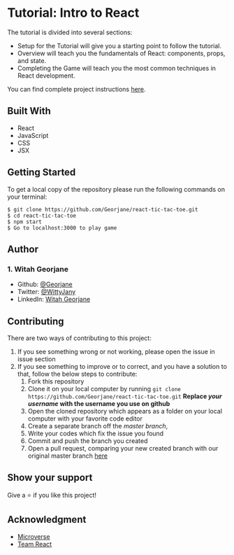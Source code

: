 # Tutorial: Intro to React

The tutorial is divided into several sections:

- Setup for the Tutorial will give you a starting point to follow the tutorial.
- Overview will teach you the fundamentals of React: components, props, and state.
- Completing the Game will teach you the most common techniques in React development.

You can find complete project instructions [here](https://reactjs.org/tutorial/tutorial.html#before-we-start-the-tutorial).


## Built With
- React
- JavaScript
- CSS
- JSX

## Getting Started
To get a local copy of the repository please run the following commands on your terminal:
```
$ git clone https://github.com/Georjane/react-tic-tac-toe.git
$ cd react-tic-tac-toe
$ npm start
$ Go to localhost:3000 to play game
```

## Author

### 1. Witah Georjane
* Github: [@Georjane](https://github.com/Georjane)
* Twitter: [@WittyJany](https://twitter.com/WittyJany)
* LinkedIn: [Witah Georjane](https://www.linkedin.com/in/witah-georjane)

## Contributing
There are two ways of contributing to this project:

1. If you see something wrong or not working, please open the issue in issue section
2. If you see something to improve or to correct, and you have a solution to that, follow the below steps to contribute:
    1. Fork this repository
    2. Clone it on your local computer by running `git clone https://github.com/Georjane/react-tic-tac-toe.git` __Replace *your username* with the username you use on github__
    3. Open the cloned repository which appears as a folder on your local computer with your favorite code editor
    4. Create a separate branch off the *master branch*,
    5. Write your codes which fix the issue you found
    6. Commit and push the branch you created
    7. Open a pull request, comparing your new created branch with our original master branch [here](https://github.com/Georjane/react-tic-tac-toe/pulls)

## Show your support

Give a ⭐️ if you like this project!

## Acknowledgment
* [Microverse](https://www.microvese.org)
* [Team React](https://www.reactjs.org)
